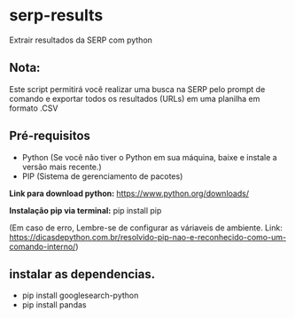 # serp-results
Extrair resultados da SERP com python

## Nota:
Este script permitirá você realizar uma busca na SERP pelo prompt de comando e exportar todos os resultados (URLs) em uma planilha em formato .CSV

## Pré-requisitos
- Python (Se você não tiver o Python em sua máquina, baixe e instale a versão mais recente.)
- PIP (Sistema de gerenciamento de pacotes)

**Link para download python:** https://www.python.org/downloads/<br>

**Instalação pip via terminal:** pip install pip<br> 

(Em caso de erro, Lembre-se de configurar as váriaveis de ambiente. 
Link: https://dicasdepython.com.br/resolvido-pip-nao-e-reconhecido-como-um-comando-interno/)

## instalar as dependencias.
- pip install googlesearch-python
- pip install pandas
